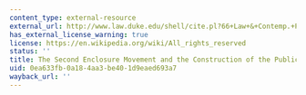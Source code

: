 ```yaml
---
content_type: external-resource
external_url: http://www.law.duke.edu/shell/cite.pl?66+Law+&+Contemp.+Probs.+33+%28WinterSpring+2003%29
has_external_license_warning: true
license: https://en.wikipedia.org/wiki/All_rights_reserved
status: ''
title: The Second Enclosure Movement and the Construction of the Public Domain
uid: 0ea633fb-0a18-4aa3-be40-1d9eaed693a7
wayback_url: ''
---
```

